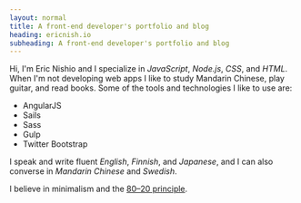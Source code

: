 ```yaml
---
layout: normal
title: A front-end developer's portfolio and blog
heading: ericnish.io
subheading: A front-end developer's portfolio and blog
---
```


Hi, I'm Eric Nishio and I specialize in *JavaScript*, *Node.js*, *CSS*, and
*HTML*. When I'm not developing web apps I like to study Mandarin Chinese,
play guitar, and read books. Some of the tools and technologies I like to use
are:

- AngularJS
- Sails
- Sass
- Gulp
- Twitter Bootstrap

I speak and write fluent *English*, *Finnish*, and *Japanese*, and I can also
converse in *Mandarin Chinese* and *Swedish*.

I believe in minimalism and the
[80–20 principle](http://en.wikipedia.org/wiki/Pareto_principle).
